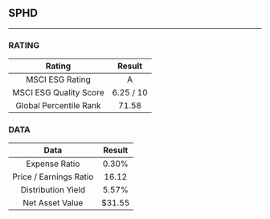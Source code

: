 ## SPHD
----
### RATING

|Rating|Result|
|:----:|:---:|
|MSCI ESG Rating|A|
|MSCI ESG Quality Score|6.25 / 10|
|Global Percentile Rank|71.58|

### DATA

|Data|Result|
|:----:|:---:|
|Expense Ratio|0.30%|
|Price / Earnings Ratio|16.12|
|Distribution Yield|5.57%|
|Net Asset Value|$31.55|

